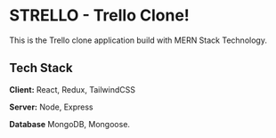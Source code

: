 # STRELLO - Trello Clone!

This is the Trello clone application build with MERN Stack Technology.


## Tech Stack

**Client:** React, Redux, TailwindCSS

**Server:** Node, Express

**Database** MongoDB, Mongoose.



